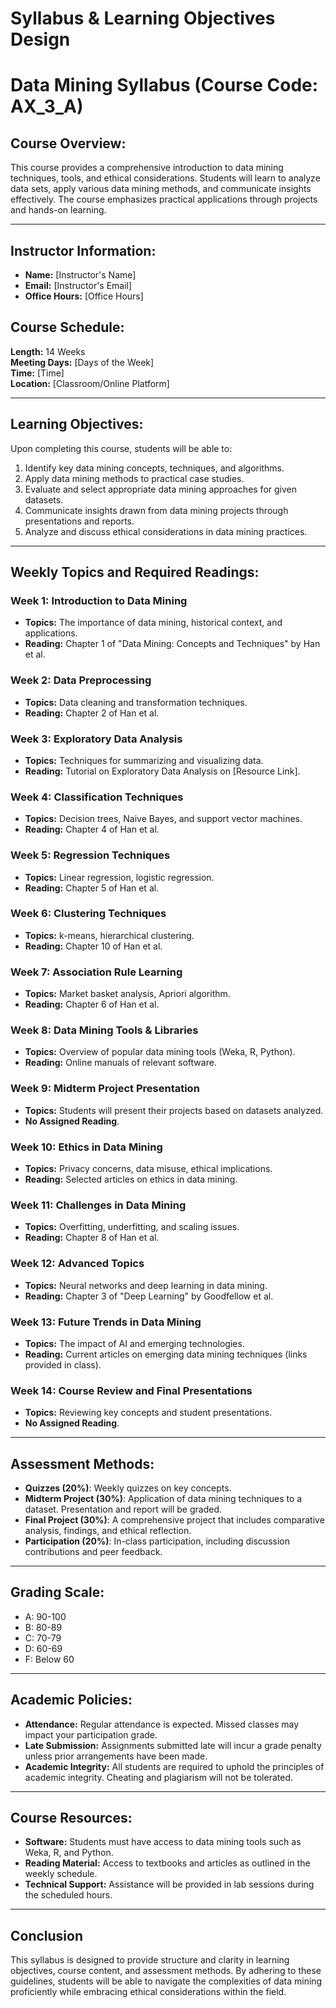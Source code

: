 Syllabus & Learning Objectives Design
=====================================

# Data Mining Syllabus (Course Code: AX_3_A)

## Course Overview:
This course provides a comprehensive introduction to data mining techniques, tools, and ethical considerations. Students will learn to analyze data sets, apply various data mining methods, and communicate insights effectively. The course emphasizes practical applications through projects and hands-on learning.

---

## Instructor Information:
- **Name:** [Instructor's Name]
- **Email:** [Instructor's Email]
- **Office Hours:** [Office Hours]

## Course Schedule:
**Length:** 14 Weeks  
**Meeting Days:** [Days of the Week]  
**Time:** [Time]  
**Location:** [Classroom/Online Platform]  

---

## Learning Objectives:
Upon completing this course, students will be able to:
1. Identify key data mining concepts, techniques, and algorithms.
2. Apply data mining methods to practical case studies.
3. Evaluate and select appropriate data mining approaches for given datasets.
4. Communicate insights drawn from data mining projects through presentations and reports.
5. Analyze and discuss ethical considerations in data mining practices.

---

## Weekly Topics and Required Readings:

### Week 1: Introduction to Data Mining
- **Topics:** The importance of data mining, historical context, and applications.
- **Reading:** Chapter 1 of "Data Mining: Concepts and Techniques" by Han et al.

### Week 2: Data Preprocessing
- **Topics:** Data cleaning and transformation techniques.
- **Reading:** Chapter 2 of Han et al.

### Week 3: Exploratory Data Analysis
- **Topics:** Techniques for summarizing and visualizing data.
- **Reading:** Tutorial on Exploratory Data Analysis on [Resource Link].

### Week 4: Classification Techniques
- **Topics:** Decision trees, Naive Bayes, and support vector machines.
- **Reading:** Chapter 4 of Han et al.

### Week 5: Regression Techniques
- **Topics:** Linear regression, logistic regression.
- **Reading:** Chapter 5 of Han et al.

### Week 6: Clustering Techniques
- **Topics:** k-means, hierarchical clustering.
- **Reading:** Chapter 10 of Han et al.

### Week 7: Association Rule Learning
- **Topics:** Market basket analysis, Apriori algorithm.
- **Reading:** Chapter 6 of Han et al.

### Week 8: Data Mining Tools & Libraries
- **Topics:** Overview of popular data mining tools (Weka, R, Python).
- **Reading:** Online manuals of relevant software.

### Week 9: Midterm Project Presentation
- **Topics:** Students will present their projects based on datasets analyzed.
- **No Assigned Reading**.

### Week 10: Ethics in Data Mining
- **Topics:** Privacy concerns, data misuse, ethical implications.
- **Reading:** Selected articles on ethics in data mining.

### Week 11: Challenges in Data Mining
- **Topics:** Overfitting, underfitting, and scaling issues.
- **Reading:** Chapter 8 of Han et al.

### Week 12: Advanced Topics 
- **Topics:** Neural networks and deep learning in data mining.
- **Reading:** Chapter 3 of "Deep Learning" by Goodfellow et al.

### Week 13: Future Trends in Data Mining
- **Topics:** The impact of AI and emerging technologies.
- **Reading:** Current articles on emerging data mining techniques (links provided in class).

### Week 14: Course Review and Final Presentations
- **Topics:** Reviewing key concepts and student presentations.
- **No Assigned Reading**.

---

## Assessment Methods:
- **Quizzes (20%)**: Weekly quizzes on key concepts. 
- **Midterm Project (30%)**: Application of data mining techniques to a dataset. Presentation and report will be graded.
- **Final Project (30%)**: A comprehensive project that includes comparative analysis, findings, and ethical reflection.
- **Participation (20%)**: In-class participation, including discussion contributions and peer feedback.

---

## Grading Scale:
- A: 90-100
- B: 80-89
- C: 70-79
- D: 60-69
- F: Below 60

---

## Academic Policies:
- **Attendance:** Regular attendance is expected. Missed classes may impact your participation grade.
- **Late Submission:** Assignments submitted late will incur a grade penalty unless prior arrangements have been made.
- **Academic Integrity:** All students are required to uphold the principles of academic integrity. Cheating and plagiarism will not be tolerated.

---

## Course Resources:
- **Software:** Students must have access to data mining tools such as Weka, R, and Python.
- **Reading Material:** Access to textbooks and articles as outlined in the weekly schedule.
- **Technical Support:** Assistance will be provided in lab sessions during the scheduled hours.

---

## Conclusion
This syllabus is designed to provide structure and clarity in learning objectives, course content, and assessment methods. By adhering to these guidelines, students will be able to navigate the complexities of data mining proficiently while embracing ethical considerations within the field.